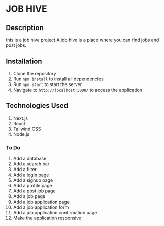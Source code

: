 # JOB HIVE

## Description
this is a job hive project.A job hive is a place where you can find jobs and post jobs.

## Installation
1. Clone the repository
2. Run `npm install` to install all dependencies
3. Run `npm start` to start the server
4. Navigate to `http://localhost:3000/` to access the application

## Technologies Used
1. Next.js
2. React
3. Tailwind CSS
4. Node.js

### To Do
1. Add a database
2. Add a search bar
3. Add a filter
4. Add a login page
5. Add a signup page
6. Add a profile page
7. Add a post job page
8. Add a job page
9. Add a job application page
10. Add a job application form
11. Add a job application confirmation page
12. Make the application responsive